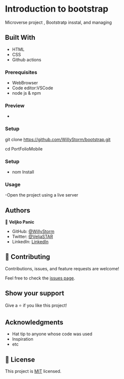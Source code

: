 # Introduction to bootstrap
Microverse project , Bootstratp insstal, and managing

## Built With

- HTML
- CSS  
- Github actions

### Prerequisites

- WebBrowser
- Code editor:VSCode
- node js & npm

### Preview

-

### Setup

git clone https://github.com/WillyStorm/bootstrap.git

cd PortFolioMobile

### Setup

- nom Install

### Usage

-Open the project using a live server

## Authors

👤 **Veljko Panic**

- GitHub: [@WillyStorm](https://github.com/WillyStorm)
- Twitter: [@VeljaSTAR](https://twitter.com/VeljaSTAR)
- LinkedIn: [LinkedIn](https://www.linkedin.com/in/veljko-panic-437b12231/)


## 🤝 Contributing

Contributions, issues, and feature requests are welcome!

Feel free to check the [issues page](../../issues/).

## Show your support

Give a ⭐️ if you like this project!

## Acknowledgments

- Hat tip to anyone whose code was used
- Inspiration
- etc

## 📝 License

This project is [MIT](./MIT.md) licensed.
